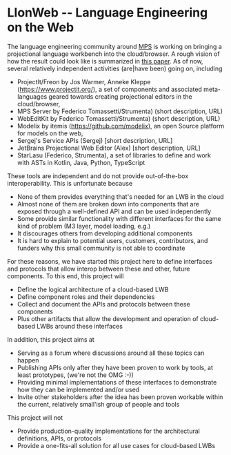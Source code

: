 # LIonWeb -- Language Engineering on the Web 

The language engineering community around [MPS](http://jetbrains.com/mps/) is working on bringing a projectional language workbench into the cloud/browser. A rough vision of how the result could look like is summarized in [this paper](http://voelter.de/data/pub/APlatformForSystemsAndBusinessModeling.pdf). As of now, several relatively independent activities (are|have been) going on, including
* ProjectIt/Freon by Jos Warmer, Anneke Kleppe (https://www.projectit.org/), a set of components and associated meta-languages geared towards creating projectional editors in the cloud/browser, 
* MPS Server by Federico Tomassetti/Strumenta) (short description, URL)
* WebEditKit by Federico Tomassetti/Strumenta) (short description, URL)
* Modelix by itemis (https://github.com/modelix), an  open Source platform for models on the web,
* Sergej's Service APIs (Sergej) [short description, URL]
* JetBrains Projectional Web Editor (Alex) [short description, URL]
* StarLasu (Federico, Strumenta), a set of libraries to define and work with ASTs in Kotlin, Java, Python, TypeScript

These tools are independent and do not provide out-of-the-box interoperability. This is unfortunate because 
* None of them provides everything that's needed for an LWB in the cloud 
* Almost none of them are broken down into components that are exposed through a well-defined API and can be used independently
* Some provide similar functionality with different interfaces for the same kind of problem (M3 layer, model loading, e.g.)
* It discourages others from developing additional components
* It is hard to explain to potential users, customers, contributors, and funders why this small community is not able to coordinate

For these reasons, we have started this project here to define interfaces and protocols that allow interop between these and other, future components. To this end, this project will
* Define the logical architecture of a cloud-based LWB
* Define component roles and their dependencies
* Collect and document the APIs and protocols between these components
* Plus other artifacts that allow the development and operation of cloud-based LWBs around these interfaces

In addition, this project aims at
* Serving as a forum where discussions around all these topics can happen
* Publishing APIs only after they have been proven to work by tools, at least prototypes, (we're not the OMG :-))
* Providing minimal implementations of these interfaces to demonstrate how they can be implemented and/or used
* Invite other stakeholders after the idea has been proven workable within the current, relatively small'ish group of people and tools

This project will not 
* Provide production-quality implementations for the architectural definitions, APIs, or protocols 
* Provide a one-fits-all solution for all use cases for cloud-based LWBs 
